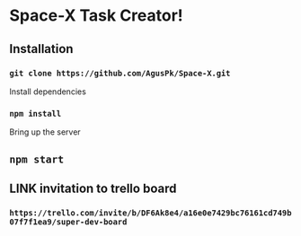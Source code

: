 # Space-X Task Creator!


## Installation
### `git clone https://github.com/AgusPk/Space-X.git`

Install dependencies
### `npm install`

Bring up the server
## `npm start`
## LINK invitation to trello board

### `https://trello.com/invite/b/DF6Ak8e4/a16e0e7429bc76161cd749b07f7f1ea9/super-dev-board`